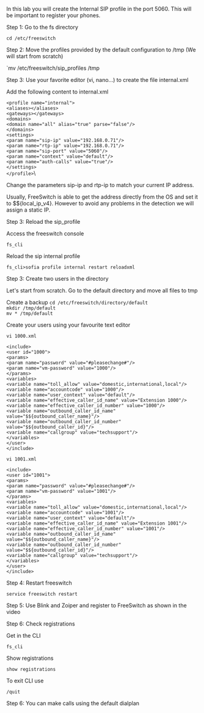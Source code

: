 In this lab you will create the Internal SIP profile in the port 5060. This will be important to register your phones. 

Step 1: Go to the fs directory

`cd /etc/freeswitch`

Step 2: Move the profiles provided by the default configuration to /tmp (We will start from scratch)

`mv /etc/freeswitch/sip_profiles /tmp

Step 3: Use your favorite editor (vi, nano...) to create the file internal.xml

Add the following content to internal.xml

`<profile name="internal">`\
        `<aliases></aliases>`\
        `<gateways></gateways>`\
        `<domains>`\
                `<domain name="all" alias="true" parse="false"/>`\
        `</domains>`\
        `<settings>`\
                `<param name="sip-ip" value="192.168.0.71"/>`\
                `<param name="rtp-ip" value="192.168.0.71"/>`\
                `<param name="sip-port" value="5060"/>`\
                `<param name="context" value="default"/>`\
                `<param name="auth-calls" value="true"/>`\
        `</settings>`\
`</profile>`\

Change the parameters sip-ip and rtp-ip to match your current IP address. 

Usually, FreeSwitch is able to get the address directly from the OS and set it to $${local_ip_v4}. However to avoid any problems in the detection we will assign a static IP. 

Step 3: Reload the sip_profile

Access the freeswitch console

`fs_cli`

Reload the sip internal profile 

`fs_cli>sofia profile internal restart reloadxml`

Step 3: Create two users in the directory

Let's start from scratch. Go to the default directory and move all files to tmp

Create a backup
`cd /etc/freeswitch/directory/default`\
`mkdir /tmp/default`\
`mv * /tmp/default`

Create your users using your favourite text editor

`vi 1000.xml`

`<include>`\
  `<user id="1000">`\
    `<params>`\
      `<param name="password" value="#pleasechange#"/>`\
      `<param name="vm-password" value="1000"/>`\
    `</params>`\
    `<variables>`\
      `<variable name="toll_allow" value="domestic,international,local"/>`\
      `<variable name="accountcode" value="1000"/>`\
      `<variable name="user_context" value="default"/>`\
      `<variable name="effective_caller_id_name" value="Extension 1000"/>`\
      `<variable name="effective_caller_id_number" value="1000"/>`\
      `<variable name="outbound_caller_id_name" value="$${outbound_caller_name}"/>`\
      `<variable name="outbound_caller_id_number" value="$${outbound_caller_id}"/>`\
      `<variable name="callgroup" value="techsupport"/>`\
    `</variables>`\
  `</user>`\
`</include>`

`vi 1001.xml`

`<include>`\
  `<user id="1001">`\
    `<params>`\
      `<param name="password" value="#pleasechange#"/>`\
      `<param name="vm-password" value="1001"/>`\
    `</params>`\
    `<variables>`\
      `<variable name="toll_allow" value="domestic,international,local"/>`\
      `<variable name="accountcode" value="1001"/>`\
      `<variable name="user_context" value="default"/>`\
      `<variable name="effective_caller_id_name" value="Extension 1001"/>`\
      `<variable name="effective_caller_id_number" value="1001"/>`\
      `<variable name="outbound_caller_id_name" value="$${outbound_caller_name}"/>`\
      `<variable name="outbound_caller_id_number" value="$${outbound_caller_id}"/>`\
      `<variable name="callgroup" value="techsupport"/>`\
    `</variables>`\
  `</user>`\
`</include>`

Step 4: Restart freeswitch 

`service freeswitch restart`

Step 5: Use Blink and Zoiper and register to FreeSwitch as shown in the video

Step 6: Check registrations

Get in the CLI

`fs_cli`

Show registrations

`show registrations`

To exit CLI use 

`/quit`

Step 6: You can make calls using the default dialplan

